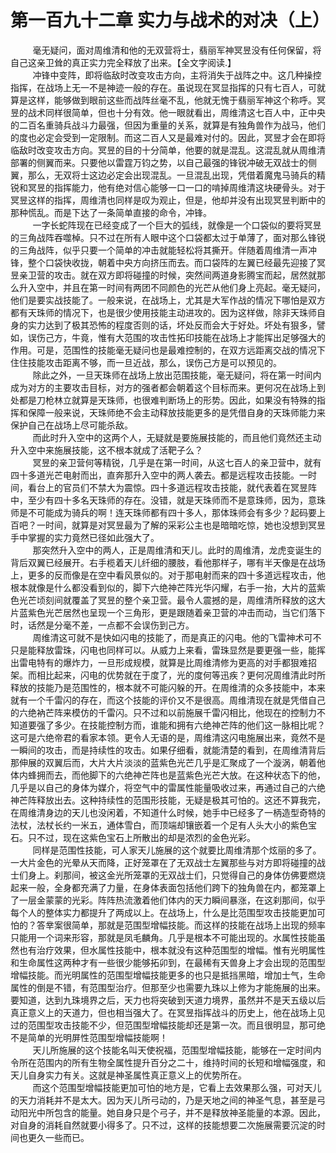 <h1>第一百九十二章 实力与战术的对决（上）</h1>
<div id="content">&nbsp&nbsp&nbsp&nbsp&nbsp&nbsp&nbsp&nbsp
 毫无疑问，面对周维清和他的无双营将士，翡丽军神冥昱没有任何保留，将自己这亲卫耸的真正实力完全释放了出来。【全文字阅读.】
 <br/>&nbsp&nbsp&nbsp&nbsp&nbsp&nbsp&nbsp&nbsp
 冲锋中变阵，即将临敌时改变攻击方向，主将消失于战阵之中。这几种操控指挥，在战场上无一不是神迹一般的存在。虽说现在冥显指挥的只有七百人，可就算是这样，能够做到眼前这些而战阵丝毫不乱，他就无愧于翡丽军神这个称呼。冥昱的战术同样很简单，但也十分有效。他一眼就看出，周维清这七百人中，正中央的二百名重骑兵战斗力最强，但因为重量的关系，就算是有独角兽作为战马，他们的度也必定会受到一定限制。而这二百人又是最难对付的。因此，冥昱才会在即将临敌时改变攻击方向。冥昱的目的十分简单，他要的就是混乱。这混乱就从周维清部署的侧翼而来。只要他以雷霆万钧之势，以自己最强的锋锐冲破无双战士的侧翼，那么，无双将士这边必定会出现混乱。一旦混乱出现，凭借着魔鬼马骑兵的精锐和冥昱的指挥能力，他有绝对信心能够一口一口的啃掉周维清这块硬骨头。对于冥昱这样的指挥，周维清也同样是叹为观止，但是，他却并没有出现冥昱判断中的那种慌乱。而是下达了一条简单直接的命令，冲锋。
 <br/>&nbsp&nbsp&nbsp&nbsp&nbsp&nbsp&nbsp&nbsp
 一字长蛇阵现在已经变成了一个巨大的弧线，就像是一个口袋似的要将冥昱的三角战阵吞噬棹。只不过在所有人眼中这个口袋都太过于单薄了，面对那么锋锐的三角战阵，似乎只要一个简单的冲击就能轻松将其撕开。伴随着周维清一声冲锋，整个口袋快收拢，朝着中央方向挤压而去。而口袋阵的左翼已经最先迎接了冥昱亲卫营的攻击。就在双方即将碰撞的时候，突然间两道身影腾宝而起，居然就那么升入空中，并且在第一时间有两团不同颜色的光芒从他们身上亮起。毫无疑问，他们是要实战技能了。一般来说，在战场上，尤其是大军作战的情况下哪怕是双方都有天珠师的情况下，也是很少使用技能主动进攻的。因为这样做，除非天珠师自身的实力达到了极其恐怖的程度否则的话，坏处反而会大于好处。坏处有狠多，譬如，误伤己方，牛竟，惟有大范围的攻击性拓印技能在战场上才能挥出足够强大的作用。可是，范围性的技能毫无疑问也是最难控制的，在双方远距离交战的情况下住住技能攻击距离不够，而一旦近战，那么，误伤己方是可以预见的。
 <br/>&nbsp&nbsp&nbsp&nbsp&nbsp&nbsp&nbsp&nbsp
 除此之外，一旦天珠师在战场上放出范围技能，毫无疑问，将在第一时间内成为对方的主要攻击目标，对方的强者都会朝着这个目标而来。更何况在战场上到处都是刀枪林立就算是天珠师，也很难判断场上的形势。因此，如果没有特殊的指挥和保障一般来说，天珠师绝不会主动释放技能更多的是凭借自身的天珠师能力来保护自己在战场上尽可能杀敌。
 <br/>&nbsp&nbsp&nbsp&nbsp&nbsp&nbsp&nbsp&nbsp
 而此时升入空中的这两个人，无疑就是要施展技能的，而且他们竟然还主动升入空中来施展技能，这不根本就成了活靶子么？
 <br/>&nbsp&nbsp&nbsp&nbsp&nbsp&nbsp&nbsp&nbsp
 冥昱的亲卫营何等精锐，几乎是在第一时间，从这七百人的亲卫营中，就有四十多道光芒电射而出，直奔那升入空中的两人袭去。都是远程攻击技能。一时间，看台上的官员们不禁大为震惊。四十多道远程攻击技能，就代表着在冥昱阵中，至少有四十多名天珠师的存在。没错，就是天珠师而不是意珠师，因为，意珠师是不可能成为骑兵的啊！连天珠师都有四十多人，那体珠师会有多少？起码要上百吧？一时间，就算是对冥昱最为了解的采彩公主也是暗暗吃惊，她也没想到冥昱手中掌握的实力竟然已径如此强大了。
 <br/>&nbsp&nbsp&nbsp&nbsp&nbsp&nbsp&nbsp&nbsp
 那突然升入空中的两人，正是周维清和天儿。此时的周维清，龙虎变诞生的背后双翼已经展开。右手榄着天儿纤细的腰肢，看他那样子，哪有半天像是在战场上，更多的反而像是在空中看风景似的。对于那电射而来的四十多道远程攻击，他根本就像是什么都没看到似的，脚下六绝神芒阵光华闪耀，右手一抬，大片的蓝紫色光芒顷刻间就覆盖了冥昱的整个亲卫营。最令人震撼的是，周维清所释放的这大片蓝紫色光芒居然也呈现一个三角形，更是跟随着亲卫营的冲击而动，当它们落下时，话然是分毫不差，一点都不会误伤到己方。
 <br/>&nbsp&nbsp&nbsp&nbsp&nbsp&nbsp&nbsp&nbsp
 周维清这可就不是快如闪电的技能了，而是真正的闪电。他的飞雷神术可不只是能释放雷珠，闪电也同样可以。从威力上来看，雷珠显然是要更强一些，能挥出雷电特有的爆炸力，一旦形成规模，就算是比周维清修为更高的对手都狠难招架。而相比起来，闪电的优势就在于度了，光的度何等迅疾？更何况周维清此时所释放的技能乃是范围性的，根本就不可能闪躲的开。在周维清的众多技能中，本来就有一个千雷闪的存在，而这个技能的评价又不是很高。周维清现在就是凭借自己的六绝衲芒阵来模仿的千雷闪。只不过和以前施展千雷闪相比，他现在的控制力不知道要强了多少。在技能控制方而，谁能和拥有六绝神芒阵的他们这一脉相比呢？这可是六绝帝君的看家本领。更令人无语的是，周维清这闪电施展出来，竟然不是一瞬间的攻击，而是持续性的攻击。如果仔细看，就能清楚的看到，在周维清背后那伸展的双翼后而，大片大片淡淡的蓝紫色光芒几乎是汇聚成了一个漩涡，朝着他体内蜂拥而去，而他脚下的六绝神芒阵也是蓝紫色光芒大放。在这种状态下的他，几乎是以自己的身体为媒介，将空气中的雷属性能量吸收过来，再通过自己的六绝神芒阵释放出去。这种持续性的范围形技能，无疑是极其可怕的。这还不算我完，在周维清身边的天儿也没闲着，不知道什么时候，她手中已经多了一柄造型奇特的法杖，法杖长约一米五，通体雪白，而顶端却镶嵌着一个足有人头大小的紫色宝石。只不过，现在这紫色宝石上所散出的却是浓烈的金色光彩。
 <br/>&nbsp&nbsp&nbsp&nbsp&nbsp&nbsp&nbsp&nbsp
 同样是范围性技能，可人家天儿施展的这个就要比周维清那个炫丽的多了。一大片金色的光晕从天而降，正好笼罩在了无双战士左翼那些与对方即将碰撞的战士们身上。刹那间，被这金光所笼罩的无双战士们，只觉得自己的身体仿佛要燃烧起来一般，全身都充满了力量，在身体表面包括他们跨下的独角兽在内，都笼罩上了一层金蒙蒙的光彩。阵阵热流激着他们体内的天力瞬间暴涨，在这刹那间，似乎每个人的整体实力都提升了两成以上。在战场上，什么是比范围型攻击技能更加可怕的？答丵案很简单，那就是范围型增幅技能。而这样的技能在战场上出现的频率只能用一个词来形容，那就是凤毛麟角。几乎是根本不可能出现的。水属性技能虽然也有治疗效果，但水属性技能中，根本就没有这种范围型的增幅。惟有光明属性和生命属性这两种才有一些很少能够拓卯到，在最稀有天兽身上才会出现的范围型增幅技能。而光明属性的范围型增幅技能更多的也只是抵挡黑暗，增加士气，生命属性的倒是不错，有范围型治疗。但那至少也需要九珠以上修为才能施展的出来。要知道，达到九珠境界之后，天力也将突破到天道力境界，虽然并不是天五级以后真正意义上的天道力，但也相当强大了。在冥昱指挥战斗的历史上，他在战场上见过的范围型攻击技能不少，但范围型增幅技能却还是第一次。而且很明显，那可绝不是简单的光明屏性范围型增幅技能啊！
 <br/>&nbsp&nbsp&nbsp&nbsp&nbsp&nbsp&nbsp&nbsp
 天儿所施展的这个技能名叫天使祝福，范围型增幅技能，能够在一定时间内令所在范围内的所有生物全属性提升百分之二十，维持时间的长短和增幅强度，和天儿自身实力有关。这就是神圣属性真正意义上的优势所在。
 <br/>&nbsp&nbsp&nbsp&nbsp&nbsp&nbsp&nbsp&nbsp
 而这个范围型增幅技能更加可怕的地方是，它看上去效果那么强，可对天儿的天力消耗并不是太大。因为天儿所弓动的，乃是天地之间的神圣气息，甚至是弓动阳光中所包含的能量。她自身只是个弓子，并不是释放神圣能量的本源。因此，对自身的消耗自然就要小得多了。只不过，这样的技能想要二次施展需要沉淀的时间也更久一些而已。
 <br/>&nbsp&nbsp&nbsp&nbsp&nbsp&nbsp&nbsp&nbsp
 <br/>&nbsp&nbsp&nbsp&nbsp&nbsp&nbsp&nbsp&nbsp
</div>
